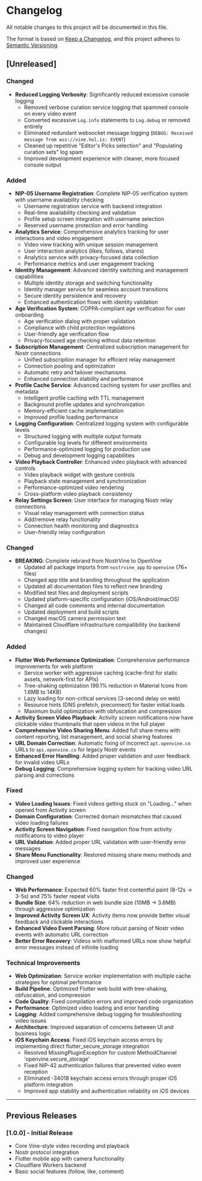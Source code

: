 # Changelog

All notable changes to this project will be documented in this file.

The format is based on [Keep a Changelog](https://keepachangelog.com/en/1.0.0/),
and this project adheres to [Semantic Versioning](https://semver.org/spec/v2.0.0.html).

## [Unreleased]

### Changed
- **Reduced Logging Verbosity**: Significantly reduced excessive console logging
  - Removed verbose curation service logging that spammed console on every video event
  - Converted excessive `Log.info` statements to `Log.debug` or removed entirely
  - Eliminated redundant websocket message logging (`DEBUG: Received message from wss://vine.hol.is: EVENT`)
  - Cleaned up repetitive "Editor's Picks selection" and "Populating curation sets" log spam
  - Improved development experience with cleaner, more focused console output

### Added
- **NIP-05 Username Registration**: Complete NIP-05 verification system with username availability checking
  - Username registration service with backend integration
  - Real-time availability checking and validation
  - Profile setup screen integration with username selection
  - Reserved username protection and error handling
- **Analytics Service**: Comprehensive analytics tracking for user interactions and video engagement
  - Video view tracking with unique session management
  - User interaction analytics (likes, follows, shares)
  - Analytics service with privacy-focused data collection
  - Performance metrics and user engagement tracking
- **Identity Management**: Advanced identity switching and management capabilities
  - Multiple identity storage and switching functionality
  - Identity manager service for seamless account transitions
  - Secure identity persistence and recovery
  - Enhanced authentication flows with identity validation
- **Age Verification System**: COPPA-compliant age verification for user onboarding
  - Age verification dialog with proper validation
  - Compliance with child protection regulations
  - User-friendly age verification flow
  - Privacy-focused age checking without data retention
- **Subscription Management**: Centralized subscription management for Nostr connections
  - Unified subscription manager for efficient relay management
  - Connection pooling and optimization
  - Automatic retry and failover mechanisms
  - Enhanced connection stability and performance
- **Profile Cache Service**: Advanced caching system for user profiles and metadata
  - Intelligent profile caching with TTL management
  - Background profile updates and synchronization
  - Memory-efficient cache implementation
  - Improved profile loading performance
- **Logging Configuration**: Centralized logging system with configurable levels
  - Structured logging with multiple output formats
  - Configurable log levels for different environments
  - Performance-optimized logging for production use
  - Debug and development logging capabilities
- **Video Playback Controller**: Enhanced video playback with advanced controls
  - Video playback widget with gesture controls
  - Playback state management and synchronization
  - Performance-optimized video rendering
  - Cross-platform video playback consistency
- **Relay Settings Screen**: User interface for managing Nostr relay connections
  - Visual relay management with connection status
  - Add/remove relay functionality
  - Connection health monitoring and diagnostics
  - User-friendly relay configuration

### Changed
- **BREAKING**: Complete rebrand from NostrVine to OpenVine
  - Updated all package imports from `nostrvine_app` to `openvine` (76+ files)
  - Changed app title and branding throughout the application
  - Updated all documentation files to reflect new branding
  - Modified test files and deployment scripts
  - Updated platform-specific configuration (iOS/Android/macOS)
  - Changed all code comments and internal documentation
  - Updated deployment and build scripts
  - Changed macOS camera permission text
  - Maintained Cloudflare infrastructure compatibility (no backend changes)

### Added  
- **Flutter Web Performance Optimization**: Comprehensive performance improvements for web platform
  - Service worker with aggressive caching (cache-first for static assets, network-first for APIs)
  - Tree-shaking optimization (99.1% reduction in Material Icons from 1.6MB to 14KB)
  - Lazy loading for non-critical services (3-second delay on web)
  - Resource hints (DNS prefetch, preconnect) for faster initial loads
  - Maximum build optimization with obfuscation and compression
- **Activity Screen Video Playback**: Activity screen notifications now have clickable video thumbnails that open videos in the full player
- **Comprehensive Video Sharing Menu**: Added full share menu with content reporting, list management, and social sharing features
- **URL Domain Correction**: Automatic fixing of incorrect `apt.openvine.co` URLs to `api.openvine.co` for legacy Nostr events
- **Enhanced Error Handling**: Added proper validation and user feedback for invalid video URLs
- **Debug Logging**: Comprehensive logging system for tracking video URL parsing and corrections

### Fixed
- **Video Loading Issues**: Fixed videos getting stuck on "Loading..." when opened from Activity screen
- **Domain Configuration**: Corrected domain mismatches that caused video loading failures
- **Activity Screen Navigation**: Fixed navigation flow from activity notifications to video player
- **URL Validation**: Added proper URL validation with user-friendly error messages
- **Share Menu Functionality**: Restored missing share menu methods and improved user experience

### Changed
- **Web Performance**: Expected 60% faster first contentful paint (8-12s → 3-5s) and 75% faster repeat visits
- **Bundle Size**: 64% reduction in web bundle size (10MB → 3.6MB) through aggressive optimization
- **Improved Activity Screen UX**: Activity items now provide better visual feedback and clickable interactions
- **Enhanced Video Event Parsing**: More robust parsing of Nostr video events with automatic URL correction
- **Better Error Recovery**: Videos with malformed URLs now show helpful error messages instead of infinite loading

### Technical Improvements
- **Web Optimization**: Service worker implementation with multiple cache strategies for optimal performance
- **Build Pipeline**: Optimized Flutter web build with tree-shaking, obfuscation, and compression
- **Code Quality**: Fixed compilation errors and improved code organization
- **Performance**: Optimized video loading and error handling
- **Logging**: Added comprehensive debug logging for troubleshooting video issues
- **Architecture**: Improved separation of concerns between UI and business logic
- **iOS Keychain Access**: Fixed iOS keychain access errors by implementing direct flutter_secure_storage integration
  - Resolved MissingPluginException for custom MethodChannel 'openvine.secure_storage'
  - Fixed NIP-42 authentication failures that prevented video event reception
  - Eliminated -34018 keychain access errors through proper iOS platform integration
  - Improved app stability and authentication reliability on iOS devices

---

## Previous Releases

### [1.0.0] - Initial Release
- Core Vine-style video recording and playback
- Nostr protocol integration
- Flutter mobile app with camera functionality
- Cloudflare Workers backend
- Basic social features (follow, like, comment)
